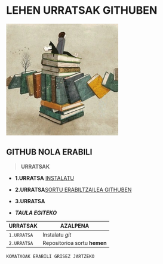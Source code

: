# LEHEN URRATSAK GITHUBEN

![image](https://github.com/leirerodriguez/GITHUB/blob/main/ARGAZKIA_PORTADA.jpg)

## GITHUB NOLA ERABILI

> **URRATSAK**

* **1.URRATSA** [INSTALATU](https://github.com/leirerodriguez/GITHUB/blob/main/REPOSITORIOA%20SORTZEKO.txt)
* **2.URRATSA**[SORTU ERABILTZAILEA GITHUBEN](https://github.com/)
* **3.URRATSA**

* ***TAULA EGITEKO***

| URRATSAK | AZALPENA |
| --- | --- |
| `1.URRATSA` | Instalatu *git* |
| `2.URRATSA` | Repositorioa sortu **hemen**|

`KOMATXOAK ERABILI GRISEZ JARTZEKO`
